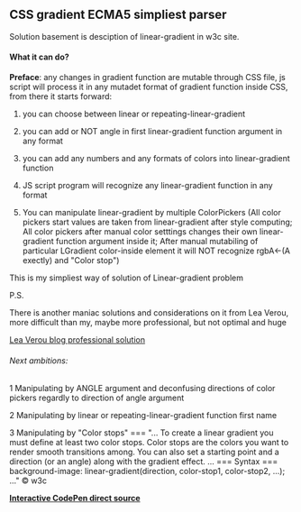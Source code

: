 ﻿## CSS gradient ECMA5 simpliest parser

Solution basement is desciption of linear-gradient in w3c site.

#### What it can do?

**Preface**: any changes in gradient function are mutable through CSS file, js script will process it in any mutadet format of gradient function inside CSS, from there it starts forward:

1. you can choose between linear or repeating-linear-gradient

2. you can add or NOT angle in first linear-gradient function argument in any format

3. you can add any numbers and any formats of colors into linear-gradient function

4. JS script program will recognize any linear-gradient function in any format

5. You can manipulate linear-gradient by multiple ColorPickers (All color pickers start values are taken from linear-gradient after style computing; All color pickers after manual color setttings changes their own linear-gradient function argument inside it; After manual mutabiling of particular LGradient color-inside element it will NOT recognize rgbA<-(A exectly) and "Color stop")

This is my simpliest way of solution of Linear-gradient problem

P.S.

There is another maniac solutions and considerations on it from Lea Verou, more difficult than my, maybe more professional, but not optimal and huge

[Lea Verou blog professional solution](http://lea.verou.me/2011/03/create-complex-regexps-more-easily/ "Lea Verou blog")

###### Next ambitions:

1 Manipulating by ANGLE argument and deconfusing directions of color pickers regardly to direction of angle argument

2 Manipulating by linear or repeating-linear-gradient function first name

3 Manipulating by "Color stops" === "...  To create a linear gradient you must define at least two color stops. Color stops are the colors you want to render smooth transitions among. You can also set a starting point and a direction (or an angle) along with the gradient effect. ... === Syntax === background-image: linear-gradient(direction, color-stop1, color-stop2, ...);   ..." &copy; w3c

   
[**Interactive CodePen direct source**](https://codepen.io/pen/MPdxpd)